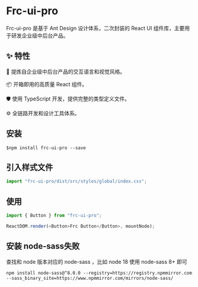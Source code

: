 # Frc-ui-pro

Frc-ui-pro 是基于 Ant Design 设计体系，二次封装的 React UI 组件库，主要用于研发企业级中后台产品。

## ✨ 特性

🌈 提炼自企业级中后台产品的交互语言和视觉风格。

📦 开箱即用的高质量 React 组件。

🛡 使用 TypeScript 开发，提供完整的类型定义文件。

⚙️ 全链路开发和设计工具体系。

## 安装

```shell
$npm install frc-ui-pro --save
```

## 引入样式文件

```js
import "frc-ui-pro/dist/src/styles/global/index.css";
```

## 使用

```js
import { Button } from "frc-ui-pro";

ReactDOM.render(<Button>Frc Button</Button>, mountNode);
```

## 安装 node-sass失败

查找和 node 版本对应的 node-sass ，比如 node 18 使用 node-sass 8+ 即可

```shell
npm install node-sass@^8.0.0 --registry=https://registry.npmmirror.com --sass_binary_site=https://www.npmmirror.com/mirrors/node-sass/

```
